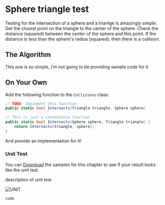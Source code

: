 # Sphere triangle test

Testing for the intersection of a sphere and a trianlge is amazingly simple. Get the closest point on the triangle to the center of the sphere. Check the distance (squared) between the center of the sphere and this point. If the distance is less than the sphere's radius (squared), then there is a collision.

## The Algorithm

This one is so simple, i'm not going to be providing sample code for it. 

## On Your Own

Add the following function to the ```Collisions``` class:

```cs
// TODO: Implement this function
public static bool Intersects(Triangle triangle, Sphere sphere)

// This is just a conveniance function
public static bool Intersects(Sphere sphere, Triangle triangle) {
    return Intersects(triangle, sphere);
}
```

And provide an implementation for it!

### Unit Test

You can [Download](../Samples/3DModels.rar) the samples for this chapter to see if your result looks like the unit test.

description of unit test

![UNIT](image)

```cs
code
```